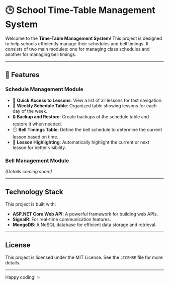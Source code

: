 # 🕒 School Time-Table Management System

Welcome to the **Time-Table Management System**! This project is designed to help schools efficiently manage their schedules and bell timings. It consists of two main modules: one for managing class schedules and another for managing bell timings. 

---

## 🔧 Features

### Schedule Management Module
- 🔎 **Quick Access to Lessons**: View a list of all lessons for fast navigation.
- 📅 **Weekly Schedule Table**: Organized table showing lessons for each day of the week.
- 🔒 **Backup and Restore**: Create backups of the schedule table and restore it when needed.
- 🕛 **Bell Timings Table**: Define the bell schedule to determine the current lesson based on time.
- 🕺 **Lesson Highlighting**: Automatically highlight the current or next lesson for better visibility.

### Bell Management Module
*(Details coming soon!)*

---

## Technology Stack

This project is built with:
- **ASP.NET Core Web API**: A powerful framework for building web APIs.
- **SignalR**: For real-time communication features.
- **MongoDB**: A NoSQL database for efficient data storage and retrieval.

---

## License

This project is licensed under the MIT License. See the `LICENSE` file for more details.

---

Happy coding! ✨

